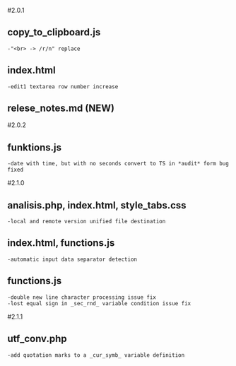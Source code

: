#2.0.1
## copy_to_clipboard.js
    -"<br> -> /r/n" replace
## index.html
    -edit1 textarea row number increase
## relese_notes.md (NEW)

#2.0.2
## funktions.js
    -date with time, but with no seconds convert to TS in *audit* form bug fixed

#2.1.0
## analisis.php, index.html, style_tabs.css
    -local and remote version unified file destination

## index.html, functions.js
    -automatic input data separator detection

## functions.js
    -double new line character processing issue fix
    -lost equal sign in _sec_rnd_ variable condition issue fix

#2.1.1
## utf_conv.php
    -add quotation marks to a _cur_symb_ variable definition
 